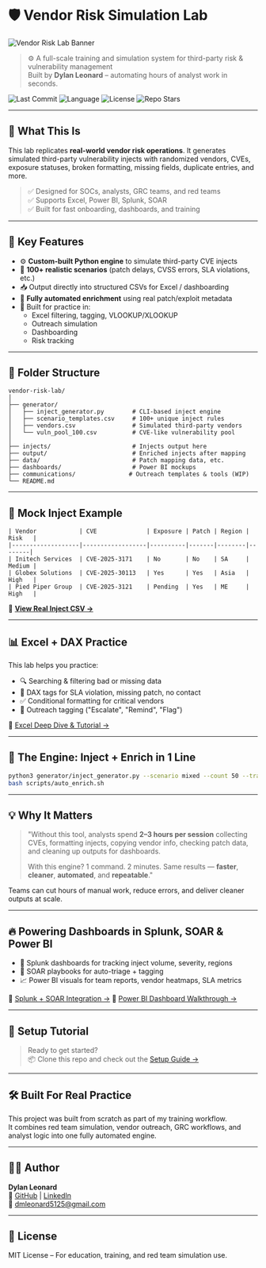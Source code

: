 # 🛡️ Vendor Risk Simulation Lab

![Vendor Risk Lab Banner](https://github.com/dylanleonard-1/vendor-risk-lab/blob/main/Screenshots/ChatGPT%20Image%20Apr%203%2C%202025%2C%2007_14_47%20PM.png?raw=true)

> ⚙️ A full-scale training and simulation system for third-party risk & vulnerability management  
> Built by **Dylan Leonard** – automating hours of analyst work in seconds.

![Last Commit](https://img.shields.io/github/last-commit/dylanleonard-1/vendor-risk-lab)
![Language](https://img.shields.io/github/languages/top/dylanleonard-1/vendor-risk-lab)
![License](https://img.shields.io/github/license/dylanleonard-1/vendor-risk-lab)
![Repo Stars](https://img.shields.io/github/stars/dylanleonard-1/vendor-risk-lab?style=social)

---

## 🎯 What This Is

This lab replicates **real-world vendor risk operations**. It generates simulated third-party vulnerability injects with randomized vendors, CVEs, exposure statuses, broken formatting, missing fields, duplicate entries, and more.

> ✅ Designed for SOCs, analysts, GRC teams, and red teams  
> ✅ Supports Excel, Power BI, Splunk, SOAR  
> ✅ Built for fast onboarding, dashboards, and training

---

## 🚀 Key Features

- ⚙️ **Custom-built Python engine** to simulate third-party CVE injects
- 🧠 **100+ realistic scenarios** (patch delays, CVSS errors, SLA violations, etc.)
- 📥 Output directly into structured CSVs for Excel / dashboarding
- 🤖 **Fully automated enrichment** using real patch/exploit metadata
- 🧪 Built for practice in:
  - Excel filtering, tagging, VLOOKUP/XLOOKUP
  - Outreach simulation
  - Dashboarding
  - Risk tracking

---

## 📂 Folder Structure

```
vendor-risk-lab/
│
├── generator/
│   ├── inject_generator.py        # CLI-based inject engine
│   ├── scenario_templates.csv     # 100+ unique inject rules
│   ├── vendors.csv                # Simulated third-party vendors
│   └── vuln_pool_100.csv          # CVE-like vulnerability pool
│
├── injects/                       # Injects output here
├── output/                        # Enriched injects after mapping
├── data/                          # Patch mapping data, etc.
├── dashboards/                    # Power BI mockups
├── communications/               # Outreach templates & tools (WIP)
└── README.md
```

---

## 📸 Mock Inject Example

```plaintext
| Vendor            | CVE              | Exposure | Patch | Region | Risk   |
|-------------------|------------------|----------|-------|--------|--------|
| Initech Services  | CVE-2025-3171    | No       | No    | SA     | Medium |
| Globex Solutions  | CVE-2025-30113   | Yes      | Yes   | Asia   | High   |
| Pied Piper Group  | CVE-2025-3121    | Pending  | Yes   | ME     | High   |
```

🔗 **[View Real Inject CSV →](https://github.com/dylanleonard-1/vendor-risk-lab/blob/main/output/enriched_2025-04-03_1734_mixed_training.csv)**

---

## 📊 Excel + DAX Practice

This lab helps you practice:
- 🔍 Searching & filtering bad or missing data
- 🧮 DAX tags for SLA violation, missing patch, no contact
- ✅ Conditional formatting for critical vendors
- 📧 Outreach tagging ("Escalate", "Remind", "Flag")

🔗 [Excel Deep Dive & Tutorial →](https://github.com/dylanleonard-1/vendor-risk-lab/tree/main/excel_training)

---

## 🤖 The Engine: Inject + Enrich in 1 Line

```bash
python3 generator/inject_generator.py --scenario mixed --count 50 --training_mode
bash scripts/auto_enrich.sh
```

---

## 💡 Why It Matters

> "Without this tool, analysts spend **2–3 hours per session** collecting CVEs, formatting injects, copying vendor info, checking patch data, and cleaning up outputs for dashboards.  
>  
> With this engine? 1 command. 2 minutes. Same results — **faster**, **cleaner**, **automated**, and **repeatable**."

Teams can cut hours of manual work, reduce errors, and deliver cleaner outputs at scale.

---

## 🔥 Powering Dashboards in Splunk, SOAR & Power BI

- 📡 Splunk dashboards for tracking inject volume, severity, regions
- 🧠 SOAR playbooks for auto-triage + tagging
- 📈 Power BI visuals for team reports, vendor heatmaps, SLA metrics

🔗 [Splunk + SOAR Integration →](https://github.com/dylanleonard-1/vendor-risk-lab/tree/main/splunk_soar)
🔗 [Power BI Dashboard Walkthrough →](https://github.com/dylanleonard-1/vendor-risk-lab/tree/main/powerbi_dashboards)

---

## 🔧 Setup Tutorial

> Ready to get started?  
📦 Clone this repo and check out the [Setup Guide →](https://github.com/dylanleonard-1/vendor-risk-lab/blob/main/SETUP.md)

---

## 🛠️ Built For Real Practice

This project was built from scratch as part of my training workflow.  
It combines red team simulation, vendor outreach, GRC workflows, and analyst logic into one fully automated engine.

---

## 🧑‍💻 Author

**Dylan Leonard**  
🔗 [GitHub](https://github.com/dylanleonard-1) | [LinkedIn](https://www.linkedin.com/in/dylan-leonard-b0962825b/)  
📧 dmleonard5125@gmail.com

---

## 📜 License

MIT License – For education, training, and red team simulation use.
